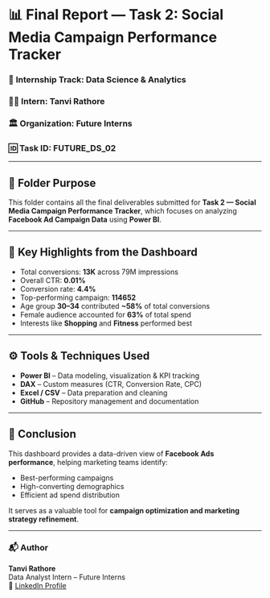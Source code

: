 # 📊 Final Report — Task 2: Social Media Campaign Performance Tracker

### 🧩 **Internship Track:** Data Science & Analytics  
### 👩‍💻 **Intern:** Tanvi Rathore  
### 🏛️ **Organization:** Future Interns  
### 🆔 **Task ID:** FUTURE_DS_02  

---

## 🎯 **Folder Purpose**
This folder contains all the final deliverables submitted for **Task 2 — Social Media Campaign Performance Tracker**, which focuses on analyzing **Facebook Ad Campaign Data** using **Power BI**.

---


## 🧠 **Key Highlights from the Dashboard**

- Total conversions: **13K** across 79M impressions  
- Overall CTR: **0.01%**  
- Conversion rate: **4.4%**  
- Top-performing campaign: **114652**  
- Age group **30–34** contributed **~58%** of total conversions  
- Female audience accounted for **63%** of total spend  
- Interests like **Shopping** and **Fitness** performed best  

---

## ⚙️ **Tools & Techniques Used**

- **Power BI** – Data modeling, visualization & KPI tracking  
- **DAX** – Custom measures (CTR, Conversion Rate, CPC)  
- **Excel / CSV** – Data preparation and cleaning  
- **GitHub** – Repository management and documentation  

---

## 🏁 **Conclusion**

This dashboard provides a data-driven view of **Facebook Ads performance**, helping marketing teams identify:
- Best-performing campaigns  
- High-converting demographics  
- Efficient ad spend distribution  

It serves as a valuable tool for **campaign optimization and marketing strategy refinement**.

---

### 📬 **Author**
**Tanvi Rathore**  
Data Analyst Intern – Future Interns  
🔗 [LinkedIn Profile](https://linkedin.com/in/yourprofile)
